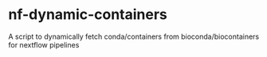 # nf-dynamic-containers
A script to dynamically fetch conda/containers from bioconda/biocontainers for nextflow pipelines

